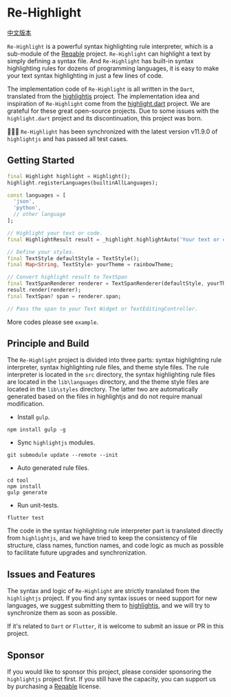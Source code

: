 # Re-Highlight

[中文版本](./README_CN.md)

`Re-Highlight` is a powerful syntax highlighting rule interpreter, which is a sub-module of the [Reqable](https://reqable.com) project. `Re-Highlight` can highlight a text by simply defining a syntax file. And `Re-Highlight` has built-in syntax highlighting rules for dozens of programming languages, it is easy to make your text syntax highlighting in just a few lines of code.

The implementation code of `Re-Highlight` is all written in the `Dart`, translated from the [highlightjs](https://github.com/highlightjs/highlight.js) project. The implementation idea and inspiration of `Re-Highlight` come from the [highlight.dart](https://github.com/git-touch/highlight.dart) project. We are grateful for these great open-source projects. Due to some issues with the `highlight.dart` project and its discontinuation, this project was born.

👏👏👏 `Re-Highlight` has been synchronized with the latest version v11.9.0 of `highlightjs` and has passed all test cases.

## Getting Started

```dart
final Highlight highlight = Highlight();
highlight.registerLanguages(builtinAllLanguages);

const languages = [
  'json',
  'python',
  // other language
];

// Highlight your text or code.
final HighlightResult result = _highlight.highlightAuto('Your text or code', languages);

// Define your styles.
final TextStyle defaultStyle = TextStyle();
final Map<String, TextStyle> yourTheme = rainbowTheme;

// Convert highlight result to TextSpan
final TextSpanRenderer renderer = TextSpanRenderer(defaultStyle, yourTheme);
result.render(renderer);
final TextSpan? span = renderer.span;

// Pass the span to your Text Widget or TextEditingController.
```

More codes please see `example`.

## Principle and Build

The `Re-Highlight` project is divided into three parts: syntax highlighting rule interpreter, syntax highlighting rule files, and theme style files. The rule interpreter is located in the `src` directory, the syntax highlighting rule files are located in the `lib\languages` directory, and the theme style files are located in the `lib\styles` directory. The latter two are automatically generated based on the files in highlightjs and do not require manual modification.

- Install `gulp`.

```
npm install gulp -g
```

- Sync `highlightjs` modules.

```
git submodule update --remote --init
```

- Auto generated rule files.

```
cd tool
npm install
gulp generate
```

- Run unit-tests.

```
flutter test
```

The code in the syntax highlighting rule interpreter part is translated directly from `highlightjs`, and we have tried to keep the consistency of file structure, class names, function names, and code logic as much as possible to facilitate future upgrades and synchronization.

## Issues and Features

The syntax and logic of `Re-Highlight` are strictly translated from the `highlightjs` project. If you find any syntax issues or need support for new languages, we suggest submitting them to [highlightjs](https://github.com/highlightjs/highlight.js), and we will try to synchronize them as soon as possible.

If it's related to `Dart` or `Flutter`, it is welcome to submit an issue or PR in this project.

## Sponsor

If you would like to sponsor this project, please consider sponsoring the `highlightjs` project first. If you still have the capacity, you can support us by purchasing a [Reqable](https://reqable.com) license.